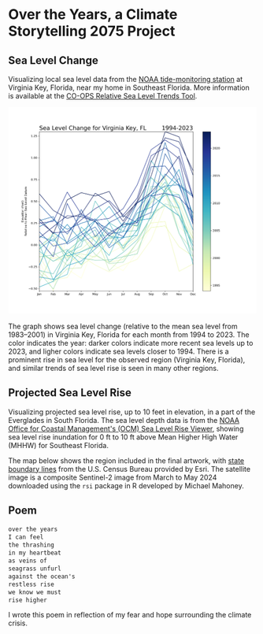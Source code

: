 # Over the Years, a Climate Storytelling 2075 Project

## Sea Level Change
Visualizing local sea level data from the [NOAA tide-monitoring station](https://tidesandcurrents.noaa.gov/stations.html) at Virginia Key, Florida, near my home in Southeast Florida. More information is available at the [CO-OPS Relative Sea Level Trends Tool](https://www.climate.gov/news-features/features/interactive-map-how-has-local-sea-level-united-states-changed-over-time).

![Graph showing sea level change from 1994 to 2023 for Virginia Key, Florida, with one line for each year. There is an upward trend in the lines, indicating sea level rise.](https://github.com/via-zhang/climate-storytelling/blob/main/sea-level-change/graphs/mean_sea_level_8723214_grid.png)

The graph shows sea level change (relative to the mean sea level from 1983–2001) in Virginia Key, Florida for each month from 1994 to 2023. The color indicates the year: darker colors indicate more recent sea levels up to 2023, and ligher colors indicate sea levels closer to 1994. There is a prominent rise in sea level for the observed region (Virginia Key, Florida), and similar trends of sea level rise is seen in many other regions.

## Projected Sea Level Rise
Visualizing projected sea level rise, up to 10 feet in elevation, in a part of the Everglades in South Florida. The sea level depth data is from the [NOAA Office for Coastal Management's (OCM) Sea Level Rise Viewer](https://coast.noaa.gov/digitalcoast/tools/slr.html), showing sea level rise inundation for 0 ft to 10 ft above Mean Higher High Water (MHHW) for Southeast Florida.

The map below shows the region included in the final artwork, with [state boundary lines](https://www.arcgis.com/home/item.html?id=774019f31f8549c39b5c72f149bbe74e) from the U.S. Census Bureau provided by Esri. The satellite image is a composite Sentinel-2 image from March to May 2024 downloaded using the `rsi` package in R developed by Michael Mahoney.

## Poem
```
over the years
I can feel
the thrashing
in my heartbeat
as veins of
seagrass unfurl
against the ocean's
restless rise
we know we must
rise higher
```
I wrote this poem in reflection of my fear and hope surrounding the climate crisis. 

